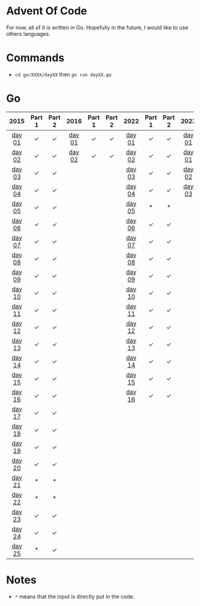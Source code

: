 # Advent Of Code

For now, all of it is written in Go. Hopefully in the future, I would like to use others languages.

# Commands

- `cd go/XXXX/dayXX` then `go run dayXX.go`

# Go

|2015|Part 1|Part 2|2016|Part 1|Part 2|2022|Part 1|Part 2|2023|Part 1|Part 2|
|:---:|:---:|:---:|:---:|:---:|:---:|:---:|:---:|:---:|:---:|:---:|:---:|
|[day 01](./go/2015/day01/)|&check;|&check;|[day 01](./go/2016/day01/)|&check;|&check;|[day 01](./go/2022/day01/)|&check;|&check;|[day 01](./go/2023/day01/)|&check;|&check;|
|[day 02](./go/2015/day02/)|&check;|&check;|[day 02](./go/2016/day02/)|&check;|&check;|[day 02](./go/2022/day02/)|&check;|&check;|[day 01](./go/2023/day01/)|&check;|&check;|
|[day 03](./go/2015/day03/)|&check;|&check;||||[day 03](./go/2022/day03/)|&check;|&check;|[day 02](./go/2023/day02/)|&check;|&check;|
|[day 04](./go/2015/day04/)|&check;|&check;||||[day 04](./go/2022/day04/)|&check;|&check;|[day 03](./go/2023/day03/)|&check;|&check;|
|[day 05](./go/2015/day05/)|&check;|&check;||||[day 05](./go/2022/day05/)|   *   |   *   |
|[day 06](./go/2015/day06/)|&check;|&check;||||[day 06](./go/2022/day06/)|&check;|&check;|
|[day 07](./go/2015/day07/)|&check;|&check;||||[day 07](./go/2022/day07/)|&check;|&check;|
|[day 08](./go/2015/day08/)|&check;|&check;||||[day 08](./go/2022/day08/)|&check;|&check;|
|[day 09](./go/2015/day09/)|&check;|&check;||||[day 09](./go/2022/day09/)|&check;|&check;|
|[day 10](./go/2015/day10/)|&check;|&check;||||[day 10](./go/2022/day10/)|&check;|&check;|
|[day 11](./go/2015/day11/)|&check;|&check;||||[day 11](./go/2022/day11/)|&check;|&check;|
|[day 12](./go/2015/day12/)|&check;|&check;||||[day 12](./go/2022/day12/)|&check;|&check;|
|[day 13](./go/2015/day13/)|&check;|&check;||||[day 13](./go/2022/day13/)|&check;|&check;|
|[day 14](./go/2015/day14/)|&check;|&check;||||[day 14](./go/2022/day14/)|&check;|&check;|
|[day 15](./go/2015/day15/)|&check;|&check;||||[day 15](./go/2022/day15/)|&check;|&check;|
|[day 16](./go/2015/day16/)|&check;|&check;||||[day 16](./go/2022/day16/)|&check;|&check;|
|[day 17](./go/2015/day17/)|&check;|&check;|||||||
|[day 18](./go/2015/day18/)|&check;|&check;|||||||
|[day 19](./go/2015/day19/)|&check;|&check;|||||||
|[day 20](./go/2015/day20/)|&check;|&check;|||||||
|[day 21](./go/2015/day21/)|   *   |   *   |||||||
|[day 22](./go/2015/day22/)|   *   |   *   |||||||
|[day 23](./go/2015/day23/)|&check;|&check;|||||||
|[day 24](./go/2015/day24/)|&check;|&check;|||||||
|[day 25](./go/2015/day25/)|   *   |&check;|||||||

# Notes

- `*` means that the input is directly put in the code. 